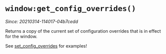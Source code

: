 # `window:get_config_overrides()`

*Since: 20210314-114017-04b7cedd*

Returns a copy of the current set of configuration overrides that is in effect
for the window.

See [set_config_overrides](set_config_overrides.md) for examples!

